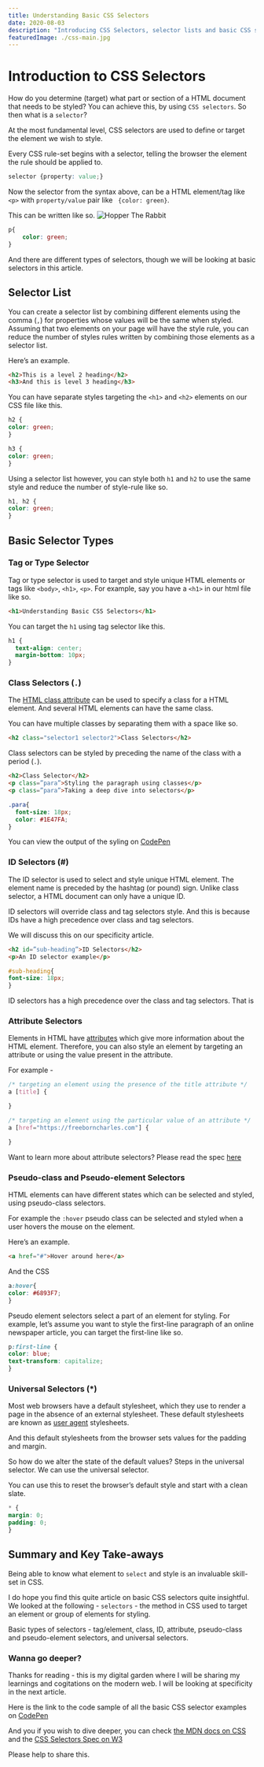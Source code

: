 ```yaml
---
title: Understanding Basic CSS Selectors
date: 2020-08-03
description: "Introducing CSS Selectors, selector lists and basic CSS selector types"
featuredImage: ./css-main.jpg
---
```

# Introduction to CSS Selectors
How do you determine (target) what part or section of a HTML document that needs to be styled? You can achieve this, by using `CSS selectors`. So then what is a `selector`? 

At the most fundamental level, CSS selectors are used to define or target the element we wish to style. 

Every CSS rule-set begins with a selector, telling the browser the element the rule should be applied to.
``` css 
selector {property: value;}
```
Now the selector from the syntax above, can be a HTML element/tag like `<p>` with `property/value` pair like ` {color: green}`. 

This can be written like so. 
![Hopper The Rabbit](./css-main.jpg)

``` css
p{
    color: green;
}
```
And there are different types of selectors, though we will be looking at basic selectors in this article.
## Selector List 
You can create a selector list by combining different elements using the comma (`,`) for properties whose values will be the same when styled. Assuming that two elements on your page will have the style rule, you can reduce the number of styles rules written by combining those elements as a selector list.

Here’s an example. 

```html
<h2>This is a level 2 heading</h2>
<h3>And this is level 3 heading</h3>
```
You can have separate styles targeting the `<h1>` and `<h2>` elements on our CSS file like this.
```css
h2 {
color: green;
}

h3 {
color: green;
}
```
Using a selector list however, you can style both `h1` and `h2` to use the same style and reduce the number of style-rule like so.

```css
h1, h2 {
color: green;
}
```
## Basic Selector Types
### Tag or Type Selector
Tag or type selector is used to target and style unique HTML elements or tags like `<body>`, `<h1>`, `<p>`. For example, say you have a `<h1>` in our html file like so.
```html
<h1>Understanding Basic CSS Selectors</h1>
```
You can target the `h1` using tag selector like this.
```css
h1 {
  text-align: center;
  margin-bottom: 10px;
}
```
### Class Selectors (`.`)
The [HTML class attribute](https://developer.mozilla.org/en-US/docs/Web/HTML/Global_attributes/class) can be used to specify a class for a HTML element. And several HTML elements can have the same class.

You can have multiple classes by separating them with a space like so.
```html
<h2 class="selector1 selector2">Class Selectors</h2>
```
Class selectors can be styled by preceding the name of the class with a period (`.`). 
```html
<h2>Class Selector</h2>
<p class=”para”>Styling the paragraph using classes</p>
<p class=”para”>Taking a deep dive into selectors</p>
```
```css
.para{
  font-size: 18px;
  color: #1E47FA;
}
```
You can view the output of the syling on [CodePen](https://codepen.io/freeborncharles/pen/qBbjZOz)
### ID Selectors (#)
The ID selector is used to select and style unique HTML element. The element name is preceded by the hashtag (or pound) sign. Unlike class selector, a HTML document can only have a unique ID.

ID selectors will override class and tag selectors style. And this is because IDs have a high precedence over class and tag selectors. 

We will discuss this on our specificity article.
```html
<h2 id=”sub-heading”>ID Selectors</h2>
<p>An ID selector example</p>
```
```css
#sub-heading{
font-size: 18px;
}
```
ID selectors has a high precedence over the class and tag selectors. That is 
### Attribute Selectors
Elements in HTML have [attributes](https://www.w3schools.com/html/html_attributes.asp) which give more information about the HTML element. Therefore, you can also style an element by targeting an attribute or using the value present in the attribute.

For example - 
```css
/* targeting an element using the presence of the title attribute */
a [title] {

}

/* targeting an element using the particular value of an attribute */
a [href="https://freeborncharles.com"] {

}
```
Want to learn more about attribute selectors? Please read the spec [here](https://www.w3.org/TR/selectors-3/#attribute-selectors)
### Pseudo-class and Pseudo-element Selectors
HTML elements can have different states which can be selected and styled, using pseudo-class selectors.

For example the `:hover` pseudo class can be selected and styled when a user hovers the mouse on the element.

Here’s an example.
```html
<a href="#">Hover around here</a>
```
And the CSS
```css
a:hover{
color: #6893F7;
}
```

Pseudo element selectors select a part of an element for styling. For example, let’s assume you want to style the first-line paragraph of an online newspaper article, you can target the first-line like so.

```css
p:first-line {
color: blue;
text-transform: capitalize;
}
```
### Universal Selectors (*)
Most web browsers have a default stylesheet, which they use to render a page in the absence of an external stylesheet. These default stylesheets are known as [user agent](https://en.wikipedia.org/wiki/User_agent) stylesheets. 

And this default stylesheets from the browser sets values for the padding and margin. 

So how do we alter the state of the default values? Steps in the universal selector. We can use the universal selector.

You can use this to reset the browser’s default style and start with a clean slate.

```css
* {
margin: 0;
padding: 0;
}
```
## Summary and Key Take-aways
Being able to know what element to `select` and style is an invaluable skill-set in CSS.

I do hope you find this quite article on basic CSS selectors quite insightful. We looked at the following -
`selectors` - the method in CSS used to target an element or group of elements for styling.

Basic types of selectors - tag/element, class, ID, attribute, pseudo-class and pseudo-element selectors, and universal selectors.
### Wanna go deeper?
Thanks for reading - this is my digital garden where I will be sharing my learnings and cogitations on the modern web. I will be looking at specificity in the next article.

Here is the link to the code sample of all the basic CSS selector examples on [CodePen](https://codepen.io/freeborncharles/pen/qBbjZOz)

And you if you wish to dive deeper, you can check [the MDN docs on CSS](https://developer.mozilla.org/en-US/docs/Learn/CSS) and the [CSS Selectors Spec on W3](https://www.w3.org/TR/selectors-3/)

Please help to share this.
